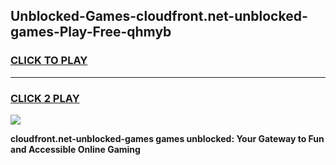 
## Unblocked-Games-cloudfront.net-unblocked-games-Play-Free-qhmyb
<h3>
<a href="https://premium76.site?title=cloudfront.net-unblocked-games&ref=15A">CLICK TO PLAY</a></h3>
<hr>

<h3>
<a href="https://premium76.site?title=cloudfront.net-unblocked-games&ref=15A">CLICK 2 PLAY</a>
  
</h3>

<a href="https://premium76.site?title=cloudfront.net-unblocked-games&ref=15A"><img src="https://clearcache.store/games.png"></a>


**cloudfront.net-unblocked-games games unblocked: Your Gateway to Fun and Accessible Online Gaming**
